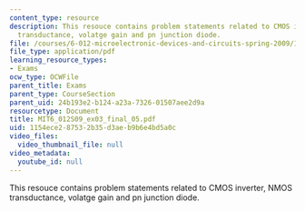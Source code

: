 ```yaml
---
content_type: resource
description: This resouce contains problem statements related to CMOS inverter, NMOS
  transductance, volatge gain and pn junction diode.
file: /courses/6-012-microelectronic-devices-and-circuits-spring-2009/1154ece287532b35d3aeb9b6e4bd5a0c_MIT6_012S09_ex03_final_05.pdf
file_type: application/pdf
learning_resource_types:
- Exams
ocw_type: OCWFile
parent_title: Exams
parent_type: CourseSection
parent_uid: 24b193e2-b124-a23a-7326-01507aee2d9a
resourcetype: Document
title: MIT6_012S09_ex03_final_05.pdf
uid: 1154ece2-8753-2b35-d3ae-b9b6e4bd5a0c
video_files:
  video_thumbnail_file: null
video_metadata:
  youtube_id: null
---
```

This resouce contains problem statements related to CMOS inverter, NMOS transductance, volatge gain and pn junction diode.

